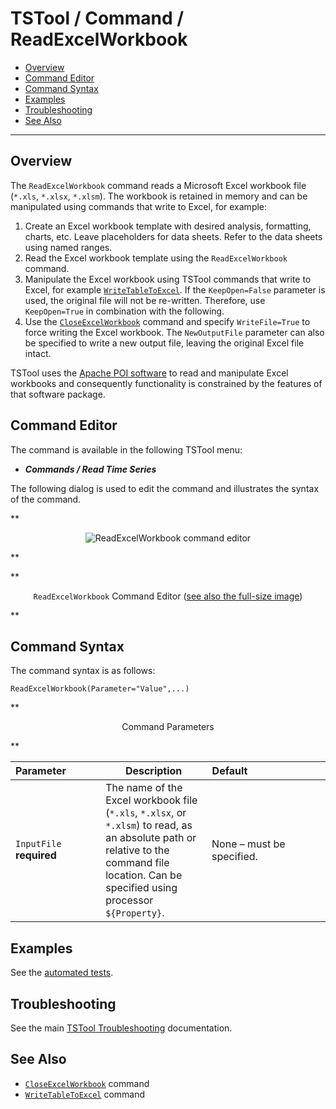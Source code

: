 # TSTool / Command / ReadExcelWorkbook #

*   [Overview](#overview)
*   [Command Editor](#command-editor)
*   [Command Syntax](#command-syntax)
*   [Examples](#examples)
*   [Troubleshooting](#troubleshooting)
*   [See Also](#see-also)

-------------------------

## Overview ##

The `ReadExcelWorkbook` command reads a Microsoft Excel workbook file (`*.xls`, `*.xlsx`, `*.xlsm`).
The workbook is retained in memory and can be manipulated using commands that write to Excel, for example:

1.   Create an Excel workbook template with desired analysis, formatting, charts, etc.
    Leave placeholders for data sheets.  Refer to the data sheets using named ranges.
2.   Read the Excel workbook template using the `ReadExcelWorkbook` command.
3.   Manipulate the Excel workbook using TSTool commands that write to Excel, for example
    [`WriteTableToExcel`](../WriteTableToExcel/WriteTableToExcel.md).
    If the `KeepOpen=False` parameter is used, the original file will not be re-written.
    Therefore, use `KeepOpen=True` in combination with the following.
4.   Use the [`CloseExcelWorkbook`](../CloseExcelWorkbook/CloseExcelWorkbook.md) command and specify
    `WriteFile=True` to force writing the Excel workbook.
    The `NewOutputFile` parameter can also be specified to write a new output file, leaving the original Excel file intact.

TSTool uses the [Apache POI software](https://poi.apache.org) to read and manipulate
Excel workbooks and consequently functionality is constrained by the features of that software package.


## Command Editor ##

The command is available in the following TSTool menu:

*   ***Commands / Read Time Series***

The following dialog is used to edit the command and illustrates the syntax of the command.

**<p style="text-align: center;">
![ReadExcelWorkbook command editor](ReadExcelWorkbook.png)
</p>**

**<p style="text-align: center;">
`ReadExcelWorkbook` Command Editor (<a href="../ReadExcelWorkbook.png">see also the full-size image</a>)
</p>**

## Command Syntax ##

The command syntax is as follows:

```text
ReadExcelWorkbook(Parameter="Value",...)
```
**<p style="text-align: center;">
Command Parameters
</p>**

|**Parameter**&nbsp;&nbsp;&nbsp;&nbsp;&nbsp;&nbsp;&nbsp;&nbsp;&nbsp;&nbsp;&nbsp;|**Description**|**Default**&nbsp;&nbsp;&nbsp;&nbsp;&nbsp;&nbsp;&nbsp;&nbsp;&nbsp;&nbsp;&nbsp;&nbsp;&nbsp;&nbsp;&nbsp;&nbsp;&nbsp;&nbsp;&nbsp;&nbsp;&nbsp;&nbsp;&nbsp;&nbsp;&nbsp;&nbsp;&nbsp;|
|--------------|-----------------|-----------------|
|`InputFile`<br>**required**|The name of the Excel workbook file (`*.xls`, `*.xlsx`, or `*.xlsm`) to read, as an absolute path or relative to the command file location.  Can be specified using processor `${Property}`.|None – must be specified.|

## Examples ##

See the [automated tests](https://github.com/OpenCDSS/cdss-app-tstool-test/tree/master/test/commands/ReadExcelWorkbook).

## Troubleshooting ##

See the main [TSTool Troubleshooting](../../troubleshooting/troubleshooting.md) documentation.

## See Also ##

*   [`CloseExcelWorkbook`](../CloseExcelWorkbook/CloseExcelWorkbook.md) command
*   [`WriteTableToExcel`](../WriteTableToExcel/WriteTableToExcel.md) command
